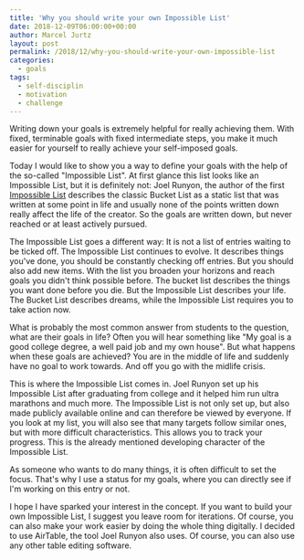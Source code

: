 ```yaml
---
title: 'Why you should write your own Impossible List'
date: 2018-12-09T06:00:00+00:00
author: Marcel Jurtz
layout: post
permalink: /2018/12/why-you-should-write-your-own-impossible-list
categories:
  - goals
tags:
  - self-disciplin
  - motivation
  - challenge
---
```



Writing down your goals is extremely helpful for really achieving them. With fixed, terminable goals with fixed intermediate steps, 
you make it much easier for yourself to really achieve your self-imposed goals.

Today I would like to show you a way to define your goals with the help of the so-called "Impossible List". 
At first glance this list looks like an Impossible List, but it is definitely not: Joel Runyon, the author of the first [Impossible List](https://impossiblehq.com/the-impossible-list-is-not-a-bucket-list/) describes the classic Bucket List as a static list that was written at some point in life and usually none of the points written down really affect the life of the creator. 
So the goals are written down, but never reached or at least actively pursued.

The Impossible List goes a different way: It is not a list of entries waiting to be ticked off. The Impossible List continues to evolve. It describes things you've done, you should be constantly checking off entries. But you should also add new items. With the list you broaden your horizons and reach goals you didn't think possible before. The bucket list describes the things you want done before you die. But the Impossible List describes your life. The Bucket List describes dreams, while the Impossible List requires you to take action now.

What is probably the most common answer from students to the question, what are their goals in life? Often you will hear something like "My goal is a good college degree, a well paid job and my own house". But what happens when these goals are achieved? You are in the middle of life and suddenly have no goal to work towards. And off you go with the midlife crisis.

This is where the Impossible List comes in. Joel Runyon set up his Impossible List after graduating from college and it helped him run ultra marathons and much more. The Impossible List is not only set up, but also made publicly available online and can therefore be viewed by everyone. If you look at my list, you will also see that many targets follow similar ones, but with more difficult characteristics. This allows you to track your progress. This is the already mentioned developing character of the Impossible List.

As someone who wants to do many things, it is often difficult to set the focus. That's why I use a status for my goals, where you can directly see if I'm working on this entry or not.

I hope I have sparked your interest in the concept. If you want to build your own Impossible List, I suggest you leave room for iterations. Of course, you can also make your work easier by doing the whole thing digitally. I decided to use AirTable, the tool Joel Runyon also uses. Of course, you can also use any other table editing software.
